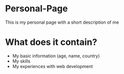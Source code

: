 # Personal-Page
This is my personal page with a short description of me

# What does it contain?
- My basic information (age, name, country)
- My skills
- My experiences with web development